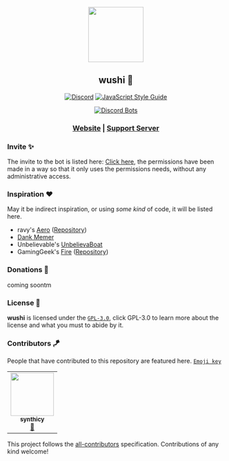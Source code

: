 <div align="center">

<img src="/web/public/assets/sushi.png" height="128" width="128"></img>

## wushi 🍣
[![Discord](https://discordapp.com/api/guilds/777620712193392650/widget.png?style=shield)](https://discord.gg/7MtXvNB)
[![JavaScript Style Guide](https://img.shields.io/badge/code_style-standard-brightgreen.svg)](https://standardjs.com)

[![Discord Bots](https://top.gg/api/widget/755526238466080830.svg)](https://top.gg/bot/755526238466080830)

### [Website](https://wushibot.xyz) | [Support Server](https://discord.gg/zwmqwjrxR9)

</div>

### Invite ✨

The invite to the bot is listed here: [Click here](https://discord.com/oauth2/authorize?client_id=755526238466080830&permissions=1275456512&scope=bot), the permissions have been made in a way so that it only uses the permissions needs, without any administrative access. 

### Inspiration ❤️

May it be indirect inspiration, or using *some kind* of code, it will be listed here.

- ravy's [Aero](https://get.aero.bot) ([Repository](https://git.farfrom.earth/aero))
- [Dank Memer](http://dankmemer.lol/)
- Unbelievable's [UnbelievaBoat](https://unb.pizza)
- GamingGeek's [Fire](https://fire.gaminggeek.dev) ([Repository](https://github.com/FireDiscordBot/bot))

### Donations 💸

coming soontm

### License 📜

**wushi** is licensed under the [`GPL-3.0`](https://choosealicense.com/licenses/gpl-3.0/), click GPL-3.0 to learn more about the license and what you must to abide by it.


### Contributors 🪁

People that have contributed to this repository are featured here. [`Emoji key`](https://allcontributors.org/docs/en/emoji-key)

<!-- ALL-CONTRIBUTORS-LIST:START - Do not remove or modify this section -->
<table>
  <tr>
    <td align="center"><a href="https://github.com/synthicy"><img src="https://avatars1.githubusercontent.com/u/47870580?s=460&u=4e262eefd825c910b2dcdd0e37900c40fdc1c3e1&v=4" width="100px;" alt=""/><br /><sub><b>synthicy</b></sub></a><br /><a href="#ideas-synthicy" title="Ideas">🤔</a></td>
  </tr>
</table>
<!-- ALL-CONTRIBUTORS-LIST:END -->

This project follows the [all-contributors](https://github.com/all-contributors/all-contributors) specification. Contributions of any kind welcome!
